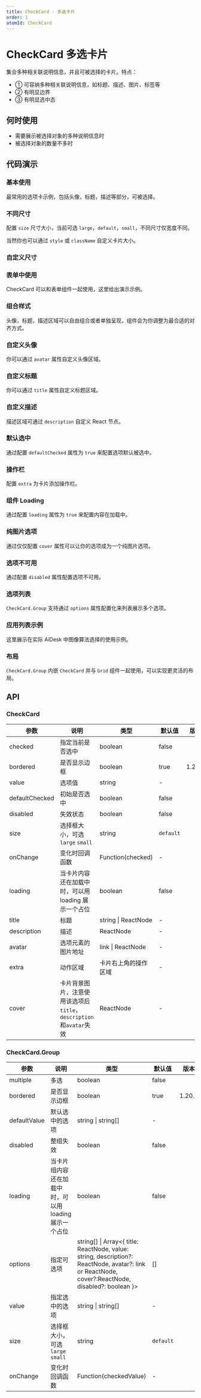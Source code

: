 ```yaml
---
title: CheckCard - 多选卡片
order: 1
atomId: CheckCard
---
```


# CheckCard 多选卡片

集合多种相关联说明信息，并且可被选择的卡片。特点：

- ① 可容纳多种相关联说明信息，如标题、描述、图片、标签等
- ② 有明显边界
- ③ 有明显选中态

## 何时使用

- 需要展示被选择对象的多种说明信息时
- 被选择对象的数量不多时

## 代码演示

### 基本使用

最常用的选项卡示例，包括头像，标题，描述等部分，可被选择。

<code src="./demos/basic.tsx" ></code>

<code src="./demos/single.tsx"  description="在多个选项存在的情况下可通过 `CheckCard.Group` 分组，默认选项卡组件为单选模式。" thumbnail="https://gw.alipayobjects.com/zos/bmw-prod/be0fcade-afae-4e85-95ef-a3cc90f6d4b3/kc60kq47_w1362_h412.jpeg" ></code>

<code src="./demos/multiple.tsx"  thumbnail="https://gw.alipayobjects.com/zos/bmw-prod/06963ad4-ba2b-4733-a1c5-778e7f696ac1/kc61xhvk_w1364_h280.jpeg" description="通过设置 `CheckCard.Group` 的 `multiple` 属性配置多选，注意多选模式下表单项返回值为数组。"></code>

### 不同尺寸

配置 `size` 尺寸大小，当前可选 `large`，`default`，`small`，不同尺寸仅宽度不同。

<code src="./demos/size.tsx" ></code>

当然你也可以通过 `style` 或 `className` 自定义卡片大小。

### 自定义尺寸

<code src="./demos/custom.tsx" ></code>

### 表单中使用

CheckCard 可以和表单组件一起使用，这里给出演示示例。

<code src="./demos/form.tsx" oldtitle="多选卡片 - 表单中使用" thumbnail="https://gw.alipayobjects.com/zos/bmw-prod/c8fa2080-5a46-4f50-ae99-846b1804f56d/kc62b0ug_w1360_h656.jpeg" ></code>

### 组合样式

头像，标题，描述区域可以自由组合或者单独呈现，组件会为你调整为最合适的对齐方式。

<code src="./demos/compose.tsx" ></code>

### 自定义头像

你可以通过 `avatar` 属性自定义头像区域。

<code src="./demos/avatar.tsx" ></code>

### 自定义标题

你可以通过 `title` 属性自定义标题区域。

<code src="./demos/title.tsx" ></code>

### 自定义描述

描述区域可通过 `description` 自定义 React 节点。

<code src="./demos/description.tsx" ></code>

### 默认选中

通过配置 `defaultChecked` 属性为 `true` 来配置选项默认被选中。

<code src="./demos/defaultChecked.tsx" ></code>

### 操作栏

配置 `extra` 为卡片添加操作栏。

<code src="./demos/extra.tsx" ></code>

### 组件 Loading

通过配置 `loading` 属性为 `true` 来配置内容在加载中。

<code src="./demos/loading.tsx" ></code>

### 纯图片选项

通过仅仅配置 `cover` 属性可以让你的选项成为一个纯图片选项。

<code src="./demos/image.tsx" ></code>

### 选项不可用

通过配置 `disabled` 属性配置选项不可用。

<code src="./demos/disabled.tsx" ></code>

### 选项列表

`CheckCard.Group` 支持通过 `options` 属性配置化来列表展示多个选项。

<code src="./demos/group.tsx" ></code>

### 应用列表示例

这里展示在实际 AiDesk 中图像算法选择的使用示例。

<code src="./demos/list.tsx" ></code>

### 布局

`CheckCard.Group` 内嵌 `CheckCard` 并与 `Grid` 组件一起使用，可以实现更灵活的布局。

<code src="./demos/grid.tsx" ></code>

## API

### CheckCard

| 参数             | 说明                                              | 类型                  | 默认值       | 版本     |
| -------------- | ----------------------------------------------- | ------------------- | --------- | ------ |
| checked        | 指定当前是否选中                                        | boolean             | false     |        |
| bordered       | 是否显示边框                                          | boolean             | true      | 1.20.0 |
| value          | 选项值                                             | string              | -         |        |
| defaultChecked | 初始是否选中                                          | boolean             | false     |        |
| disabled       | 失效状态                                            | boolean             | false     |        |
| size           | 选择框大小，可选 `large` `small`                        | string              | `default` |        |
| onChange       | 变化时回调函数                                         | Function(checked)   | -         |        |
| loading        | 当卡片内容还在加载中时，可以用 loading 展示一个占位                  | boolean             | false     |        |
| title          | 标题                                              | string \| ReactNode | -         |        |
| description    | 描述                                              | ReactNode           | -         |        |
| avatar         | 选项元素的图片地址                                       | link \| ReactNode   | -         |        |
| extra          | 动作区域                                            | 卡片右上角的操作区域          | -         |        |
| cover          | 卡片背景图片，注意使用该选项后`title`，`description`和`avatar`失效 | ReactNode           | -         |        |

### CheckCard.Group

| 参数           | 说明                              | 类型                                                                                                                                                 | 默认值       | 版本     |
| ------------ | ------------------------------- | -------------------------------------------------------------------------------------------------------------------------------------------------- | --------- | ------ |
| multiple     | 多选                              | boolean                                                                                                                                            | false     |        |
| bordered     | 是否显示边框                          | boolean                                                                                                                                            | true      | 1.20.0 |
| defaultValue | 默认选中的选项                         | string \| string\[]                                                                                                                                | -         |        |
| disabled     | 整组失效                            | boolean                                                                                                                                            | false     |        |
| loading      | 当卡片组内容还在加载中时，可以用 loading 展示一个占位 | boolean                                                                                                                                            | false     |        |
| options      | 指定可选项                           | string\[] \| Array<{ title: ReactNode, value: string, description?: ReactNode, avatar?: link or ReactNode, cover?:ReactNode, disabled?: boolean }> | \[]       |        |
| value        | 指定选中的选项                         | string \| string\[]                                                                                                                                | -         |        |
| size         | 选择框大小，可选 `large` `small`        | string                                                                                                                                             | `default` |        |
| onChange     | 变化时回调函数                         | Function(checkedValue)                                                                                                                             | -         |        |
